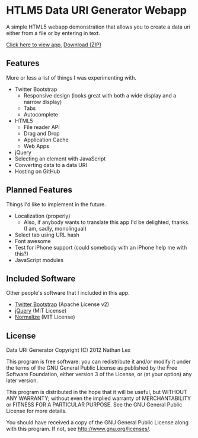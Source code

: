 HTLM5 Data URI Generator Webapp
===============================

A simple HTML5 webapp demonstration that allows you to create a data uri either from a file or by entering in text.

[Click here to view app.](http://higgs1.github.com/HTML5-Data-URI-Generator-Webapp/)
[Download (ZIP)](http://higgs1.github.com/Higgs1/HTML5-Data-URI-Generator-Webapp/zipball/gh-pages)

Features
--------
More or less a list of things I was experimenting with.
* Twitter Bootstrap
  * Responsive design (looks great with both a wide display and a narrow display)
  * Tabs
  * Autocomplete
* HTML5
  * File reader API
  * Drag and Drop
  * Application Cache
  * Web Apps
* jQuery
* Selecting an element with JavaScript
* Converting data to a data URI
* Hosting on GitHub

Planned Features
----------------
Things I'd like to implement in the future.
* Localization (properly)
  * Also, if anybody wants to translate this app I'd be delighted, thanks. (I am, sadly, monolingual)
* Select tab using URL hash
* Font awesome
* Test for iPhone support (could somebody with an iPhone help me with this?)
* JavaScript modules

Included Software
-----------------
Other people's software that I included in this app.
* [Twitter Bootstrap](http://twitter.github.com/bootstrap/) (Apache License v2)
* [jQuery](http://jquery.com/)                              (MIT License)
* [Normalize](http://necolas.github.com/normalize.css/)     (MIT License)

License
-------
Data URI Generator
Copyright (C) 2012 Nathan Lex

This program is free software: you can redistribute it and/or modify
it under the terms of the GNU General Public License as published by
the Free Software Foundation, either version 3 of the License, or
(at your option) any later version.

This program is distributed in the hope that it will be useful,
but WITHOUT ANY WARRANTY; without even the implied warranty of
MERCHANTABILITY or FITNESS FOR A PARTICULAR PURPOSE.  See the
GNU General Public License for more details.

You should have received a copy of the GNU General Public License
along with this program.  If not, see <http://www.gnu.org/licenses/>.
